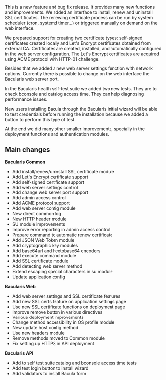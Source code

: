 
This is a new feature and bug fix release. It provides many new functions and
improvements. We added an interface to install, renew and uninstall SSL certificates.
The renewing certificate process can be run by system scheduler (cron,
systemd timer...) or triggered manually on demand on the web interface.

We prepared support for creating two certificate types: self-signed certificates
created locally and Let's Encrypt certificates obtained from external CA. Certificates
are created, installed, and automatically configured in the web server configuration.
The Let's Encrypt certificates are acquired using ACME protocol with HTTP-01 challenge.

Besides that we added a new web server settings function with network options. Currently
there is possible to change on the web interface the Bacularis web server port.

In the Bacularis health self-test suite we added two new tests. They are to check
bconsole and catalog access time. They can help diagnosing performance issues.

New users installing Bacula through the Bacularis initial wizard will be able to test
credentials before running the installation because we added a button to perform this
type of test.

At the end we did many other smaller improvements, specially in the deployment
functions and authentication modules.

## Main changes

**Bacularis Common**

 * Add install/renew/uninstall SSL certificate module
 * Add Let's Encrypt certificate support
 * Add self-signed certificate support
 * Add web server settings control
 * Add change web server port support
 * Add admin access control
 * Add ACME protocol support
 * Add web server config module
 * New direct common log
 * New HTTP header module
 * SU module improvements
 * Improve error reporting in admin access control
 * Prepare command to automatic renew certificate
 * Add JSON Web Token module
 * Add cryptographic key modules
 * Add base64url and hextobase64 encoders
 * Add execute command module
 * Add SSL certificate module
 * Add detecting web server method
 * Extend escaping special characters in su module
 * Update application config

**Bacularis Web**

 * Add web server settings and SSL certificate features
 * Add new SSL certs feature on application settings page
 * Use new SSL certificate functions on deployment page
 * Improve remove button in various directives
 * Various deployment improvements
 * Change method accessibility in OS profile module
 * New update host config method
 * Use new headers module
 * Remove methods moved to Common module
 * Fix setting up HTTPS in API deployment

**Bacularis API**

 * Add to self test suite catalog and bconsole access time tests
 * Add test login button to install wizard
 * Add validators to install Bacula form

